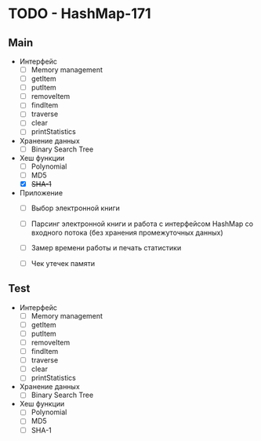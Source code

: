 # TODO - HashMap-171

## Main

- Интерфейс
  - [ ] Memory management
  - [ ] getItem
  - [ ] putItem
  - [ ] removeItem
  - [ ] findItem
  - [ ] traverse
  - [ ] clear
  - [ ] printStatistics

- Хранение данных
  - [ ] Binary Search Tree

- Хеш функции
  - [ ] Polynomial
  - [ ] MD5
  - [x] ~~SHA-1~~

- Приложение
  - [ ] Выбор электронной книги
  - [ ] Парсинг электронной книги и работа с интерфейсом HashMap со входного потока (без хранения промежуточных данных)
  - [ ] Замер времени работы и печать статистики
  - [ ] Чек утечек памяти


## Test

- Интерфейс
  - [ ] Memory management
  - [ ] getItem
  - [ ] putItem
  - [ ] removeItem
  - [ ] findItem
  - [ ] traverse
  - [ ] clear
  - [ ] printStatistics

- Хранение данных
  - [ ] Binary Search Tree

- Хеш функции
  - [ ] Polynomial
  - [ ] MD5
  - [ ] SHA-1
